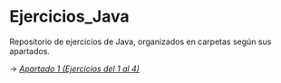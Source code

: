 # Ejercicios_Java

Repositorio de ejercicios de Java, organizados en carpetas según sus apartados.

-> [*Apartado 1 (Ejercicios del 1 al 4)*](https://github.com/MarcosMoralesAragon/Ejercicios_Java/tree/main/Apartado%201)

